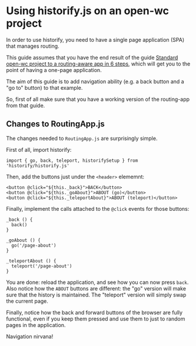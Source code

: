 # Using historify.js on an open-wc project

In order to use historify, you need to have a single page application (SPA) that manages routing.

This guide assumes that you have the end result of the guide [Standard open-wc project to a routing-aware app in 6 steps](https://mobily-enterprises.github.io/routify/guides/02-open-wc-to-routify.html), which will get you to the point of having a one-page application.

The aim of this guide is to add navigation ability (e.g. a back button and a "go to" button) to that example.

So, first of all  make sure that you have a working version of the routing-app from that guide.

## Changes to RoutingApp.js

The changes needed to `RoutingApp.js` are surprisingly simple.

First of all, import historify:

    import { go, back, teleport, historifySetup } from 'historify/historify.js'

Then, add the buttons just under the `<header>` elememnt:

````
<button @click="${this._back}">BACK</button>
<button @click="${this._goAbout}">ABOUT (go)</button>
<button @click="${this._teleportAbout}">ABOUT (teleport)</button>
````

Finally, implement the calls attached to the `@click` events for those buttons:

````
_back () {
  back()
}

_goAbout () {
  go('/page-about')
}

_teleportAbout () {
  teleport('/page-about')
}
````

You are done: reload the application, and see how you can now press `back`. Also notice how the `ABOUT` buttons are different: the "go" version will make sure that the history is maintained. The "teleport" version will simply swap the current page.

Finally, notice how the back and forward buttons of the browser are fully functional, even if you keep them pressed and use them to just to random pages in the application.

Navigation nirvana!
